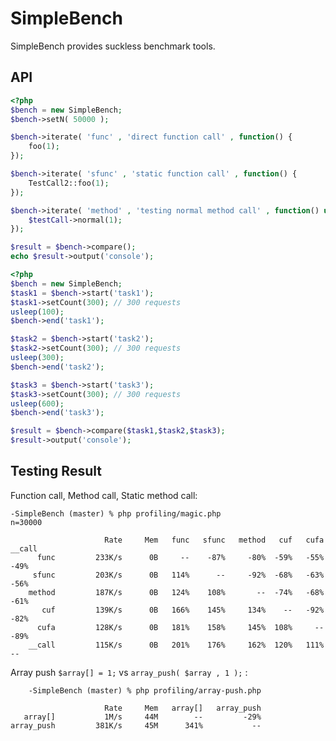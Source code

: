 SimpleBench
===========

SimpleBench provides suckless benchmark tools.

## API

```php
<?php
$bench = new SimpleBench;
$bench->setN( 50000 );

$bench->iterate( 'func' , 'direct function call' , function() {
    foo(1);
});

$bench->iterate( 'sfunc' , 'static function call' , function() {
    TestCall2::foo(1);
});

$bench->iterate( 'method' , 'testing normal method call' , function() use ($testCall) {
    $testCall->normal(1);
});

$result = $bench->compare();
echo $result->output('console');
```


```php
<?php
$bench = new SimpleBench;
$task1 = $bench->start('task1');
$task1->setCount(300); // 300 requests
usleep(100);
$bench->end('task1');

$task2 = $bench->start('task2');
$task2->setCount(300); // 300 requests
usleep(300);
$bench->end('task2');

$task3 = $bench->start('task3');
$task3->setCount(300); // 300 requests
usleep(600);
$bench->end('task3');

$result = $bench->compare($task1,$task2,$task3);
$result->output('console');
```



## Testing Result

Function call, Method call, Static method call:

    -SimpleBench (master) % php profiling/magic.php
    n=30000
    
                         Rate     Mem   func   sfunc   method   cuf   cufa   __call
          func         233K/s      0B     --    -87%     -80%  -59%   -55%     -49%
         sfunc         203K/s      0B   114%      --     -92%  -68%   -63%     -56%
        method         187K/s      0B   124%    108%       --  -74%   -68%     -61%
           cuf         139K/s      0B   166%    145%     134%    --   -92%     -82%
          cufa         128K/s      0B   181%    158%     145%  108%     --     -89%
        __call         115K/s      0B   201%    176%     162%  120%   111%       --
    

Array push `$array[] = 1;` vs `array_push( $array , 1 );` :

        -SimpleBench (master) % php profiling/array-push.php 
    
                         Rate     Mem   array[]   array_push
       array[]           1M/s     44M        --         -29%
    array_push         381K/s     45M      341%           --
    


